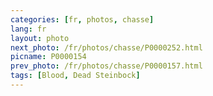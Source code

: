 ```yaml
---
categories: [fr, photos, chasse]
lang: fr
layout: photo
next_photo: /fr/photos/chasse/P0000252.html
picname: P0000154
prev_photo: /fr/photos/chasse/P0000157.html
tags: [Blood, Dead Steinbock]
---
```

